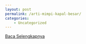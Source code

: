 ```yaml
---
layout: post
permalink: /arti-mimpi-kapal-besar/
categories:
    - Uncategorized
---
```


[Baca Selengkapnya](/10)